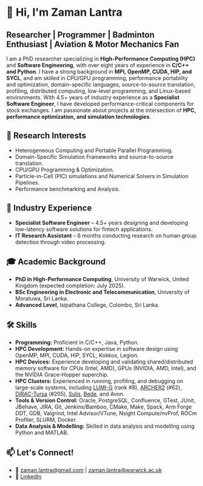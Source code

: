 # 👋 Hi, I'm Zaman Lantra
## Researcher | Programmer | Badminton Enthusiast | Aviation & Motor Mechanics Fan

I am a PhD researcher specializing in **High-Performance Computing (HPC)** and **Software Engineering**, with over eight years of experience in **C/C++ and Python**.
I have a strong background in **MPI, OpenMP, CUDA, HIP, and SYCL**, and am skilled in CPU/GPU programming, performance portability and optimization, domain-specific languages, source-to-source translation, profiling, distributed computing, low-level programming, and Linux-based environments.
With 4.5+ years of industry experience as a **Specialist Software Engineer**, I have developed performance-critical components for stock exchanges.
I am passionate about projects at the intersection of **HPC, performance optimization, and simulation technologies**.

## 🔬 Research Interests
- Heterogeneous Computing and Portable Parallel Programming.
- Domain-Specific Simulation Frameworks and source-to-source translation.
- CPU/GPU Programming & Optimization.
- Particle-in-Cell (PIC) simulations and Numerical Solvers in Simulation Pipelines.
- Performance benchmarking and Analysis.

## 💼 Industry Experience
- **Specialist Software Engineer** – 4.5+ years designing and developing low-latency software solutions for fintech applications.
- **IT Research Assistant** – 6 months conducting research on human group detection through video processing.

## 🎓 Academic Background
- **PhD in High-Performance Computing**, University of Warwick, United Kingdom (expected completion: July 2025).
- **BSc Engineering in Electronic and Telecommunication**, University of Moratuwa, Sri Lanka.
- **Advanced Level**, Isipathana College, Colombo, Sri Lanka.

## 🛠️ Skills
- **Programming:** Proficient in C/C++, Java, Python.
- **HPC Development:** Hands-on expertise in software design using OpenMP, MPI, CUDA, HIP, SYCL, Kokkos, Legion.
- **HPC Devices:** Experience developing and validating shared/distributed memory software for CPUs (Intel, AMD), GPUs (NVIDIA, AMD, Intel), and the NVIDIA Grace-Hopper superchip.
- **HPC Clusters:** Experienced in running, profiling, and debugging on large-scale systems, including [LUMI-G](https://docs.lumi-supercomputer.eu/hardware/lumig/) (rank #8), [ARCHER2](https://www.archer2.ac.uk/about/hardware.html) (#62), [DiRAC-Tursa](https://www.epcc.ed.ac.uk/hpc-services/dirac-tursa-gpu) (#205), [Sulis](https://sulis-hpc.github.io/techspecs/), [Bede](https://n8cir.org.uk/bede/), and Avon.
- **Tools & Version Control:** Oracle, PostgreSQL, Confluence, GTest, JUnit, JBehave, JIRA, Git, Jenkins/Bamboo, CMake, Make, Spack, Arm Forge DDT, GDB, Valgrind, Intel Advisor/VTune, Nsight Compute/nvProf, ROCm Profiler, SLURM, Docker.
- **Data Analysis & Modelling:** Skilled in data analysis and modelling using Python and MATLAB.

## 📫 Let's Connect!
- 📧 zaman.lantra@gmail.com | zaman.lantra@warwick.ac.uk
- 💼 [LinkedIn](https://www.linkedin.com/in/zaman-lantra/)
